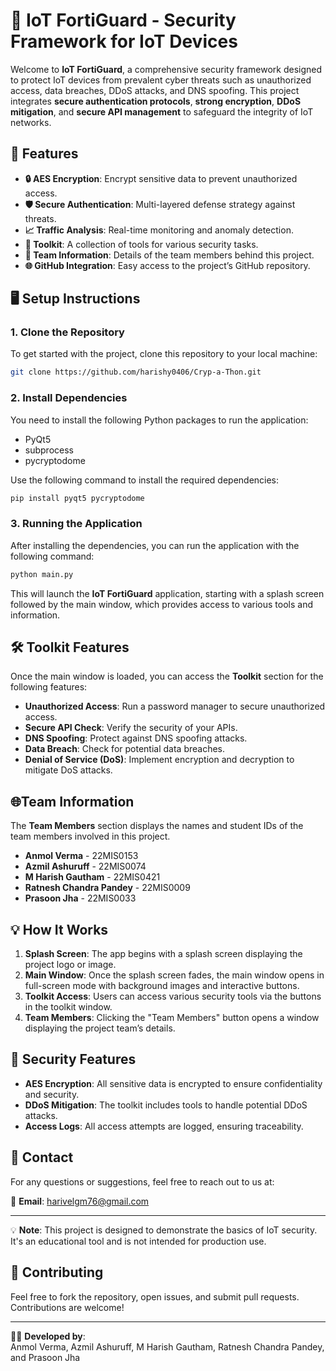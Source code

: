 
# 🔐 IoT FortiGuard - Security Framework for IoT Devices

Welcome to **IoT FortiGuard**, a comprehensive security framework designed to protect IoT devices from prevalent cyber threats such as unauthorized access, data breaches, DDoS attacks, and DNS spoofing. This project integrates **secure authentication protocols**, **strong encryption**, **DDoS mitigation**, and **secure API management** to safeguard the integrity of IoT networks.

## 🚀 Features

- **🔒 AES Encryption**: Encrypt sensitive data to prevent unauthorized access.
- **🛡️ Secure Authentication**: Multi-layered defense strategy against threats.
- **📈 Traffic Analysis**: Real-time monitoring and anomaly detection.
- **📂 Toolkit**: A collection of tools for various security tasks.
- **👥 Team Information**: Details of the team members behind this project.
- **🌐 GitHub Integration**: Easy access to the project’s GitHub repository.

## 🖥️ Setup Instructions

### 1. Clone the Repository

To get started with the project, clone this repository to your local machine:

```bash
git clone https://github.com/harishy0406/Cryp-a-Thon.git
```

### 2. Install Dependencies

You need to install the following Python packages to run the application:

- PyQt5
- subprocess
- pycryptodome

Use the following command to install the required dependencies:

```bash
pip install pyqt5 pycryptodome
```

### 3. Running the Application

After installing the dependencies, you can run the application with the following command:

```bash
python main.py
```

This will launch the **IoT FortiGuard** application, starting with a splash screen followed by the main window, which provides access to various tools and information.

## 🛠️ Toolkit Features

Once the main window is loaded, you can access the **Toolkit** section for the following features:

- **Unauthorized Access**: Run a password manager to secure unauthorized access.
- **Secure API Check**: Verify the security of your APIs.
- **DNS Spoofing**: Protect against DNS spoofing attacks.
- **Data Breach**: Check for potential data breaches.
- **Denial of Service (DoS)**: Implement encryption and decryption to mitigate DoS attacks.

## 🌐Team Information

The **Team Members** section displays the names and student IDs of the team members involved in this project.

- **Anmol Verma** - 22MIS0153
- **Azmil Ashuruff** - 22MIS0074
- **M Harish Gautham** - 22MIS0421
- **Ratnesh Chandra Pandey** - 22MIS0009
- **Prasoon Jha** - 22MIS0033

## 💡 How It Works

1. **Splash Screen**: The app begins with a splash screen displaying the project logo or image.
2. **Main Window**: Once the splash screen fades, the main window opens in full-screen mode with background images and interactive buttons.
3. **Toolkit Access**: Users can access various security tools via the buttons in the toolkit window.
4. **Team Members**: Clicking the "Team Members" button opens a window displaying the project team’s details.

## 🔐 Security Features

- **AES Encryption**: All sensitive data is encrypted to ensure confidentiality and security.
- **DDoS Mitigation**: The toolkit includes tools to handle potential DDoS attacks.
- **Access Logs**: All access attempts are logged, ensuring traceability.

## 📱 Contact

For any questions or suggestions, feel free to reach out to us at:

📧 **Email**: [harivelgm76@gmail.com](mailto:harivelgm76@gmail.com)

---

💡 **Note**: This project is designed to demonstrate the basics of IoT security. It's an educational tool and is not intended for production use.

## 🤝 Contributing

Feel free to fork the repository, open issues, and submit pull requests. Contributions are welcome!

---

👨‍💻 **Developed by**:  
Anmol Verma, Azmil Ashuruff, M Harish Gautham, Ratnesh Chandra Pandey, and Prasoon Jha

